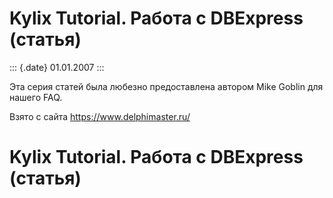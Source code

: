 Kylix Tutorial. Работа с DBExpress (статья)
===========================================

::: {.date}
01.01.2007
:::

Эта серия статей была любезно предоставлена автором Mike Goblin для
нашего FAQ.

Взято с сайта <https://www.delphimaster.ru/>

Kylix Tutorial. Работа с DBExpress (статья)
===========================================
